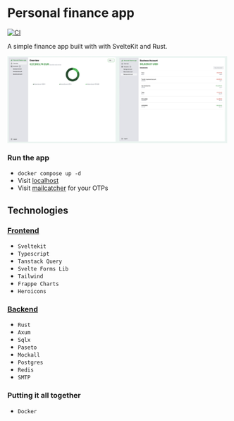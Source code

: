 # Personal finance app

[![CI](https://github.com/nicola-bovolato/finance-app/actions/workflows/main.yaml/badge.svg)](https://github.com/nicola-bovolato/finance-app/actions/workflows/main.yaml)

A simple finance app built with with SvelteKit and Rust.

<div style="display:flex">
    <img width="49.5%" src="img-overview.png" />
    <img width="49.5%" src="img-business-account.png" />
</div>

### Run the app

- `docker compose up -d`
- Visit [localhost](http://localhost)
- Visit [mailcatcher](http://localhost:1080) for your OTPs

## Technologies

### [Frontend](./web/)

- `Sveltekit`
- `Typescript`
- `Tanstack Query`
- `Svelte Forms Lib`
- `Tailwind`
- `Frappe Charts`
- `Heroicons`

### [Backend](./api/)

- `Rust`
- `Axum`
- `Sqlx`
- `Paseto`
- `Mockall`
- `Postgres`
- `Redis`
- `SMTP`

### Putting it all together

- `Docker`
